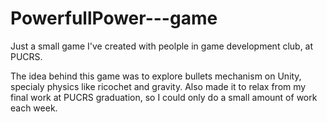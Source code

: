 # PowerfullPower---game
Just a small game I've created with peolple in game development club, at PUCRS.

The idea behind this game was to explore bullets mechanism on Unity, specialy physics like ricochet and gravity.
Also made it to relax from my final work at PUCRS graduation, so I could only do a small amount of work each week.
